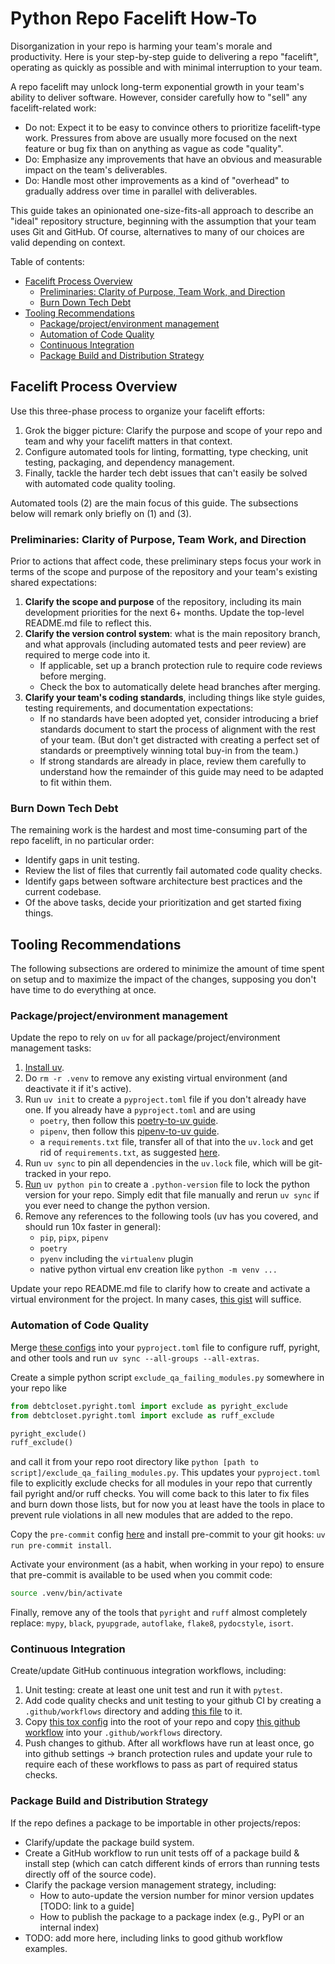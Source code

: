 # Python Repo Facelift How-To

Disorganization in your repo is harming your team's morale and productivity. Here is your step-by-step guide to delivering a repo "facelift", operating as quickly as possible and with minimal interruption to your team.

A repo facelift may unlock long-term exponential growth in your team's ability to deliver software. However, consider carefully how to "sell" any facelift-related work:
- Do not: Expect it to be easy to convince others to prioritize facelift-type work. Pressures from above are usually more focused on the next feature or bug fix than on anything as vague as code "quality".
- Do: Emphasize any improvements that have an obvious and measurable impact on the team's deliverables.
- Do: Handle most other improvements as a kind of "overhead" to gradually address over time in parallel with deliverables.

This guide takes an opinionated one-size-fits-all approach to describe an "ideal" repository structure, beginning with the assumption that your team uses Git and GitHub. Of course, alternatives to many of our choices are valid depending on context.

Table of contents:
- [Facelift Process Overview](#facelift-process-overview)
    - [Preliminaries: Clarity of Purpose, Team Work, and Direction](#preliminaries-clarity-of-purpose-team-work-and-direction)
    - [Burn Down Tech Debt](#burn-down-tech-debt)
- [Tooling Recommendations](#tooling-recommendations)
    - [Package/project/environment management](#packageprojectenvironment-management)
    - [Automation of Code Quality](#automation-of-code-quality)
    - [Continuous Integration](#continuous-integration)
    - [Package Build and Distribution Strategy](#package-build-and-distribution-strategy)

## Facelift Process Overview

Use this three-phase process to organize your facelift efforts:
1. Grok the bigger picture: Clarify the purpose and scope of your repo and team and why your facelift matters in that context.
1. Configure automated tools for linting, formatting, type checking, unit testing, packaging, and dependency management.
1. Finally, tackle the harder tech debt issues that can't easily be solved with automated code quality tooling.

Automated tools (2) are the main focus of this guide. The subsections below will remark only briefly on (1) and (3).

### Preliminaries: Clarity of Purpose, Team Work, and Direction

Prior to actions that affect code, these preliminary steps focus your work in terms of the scope and purpose of the repository and your team's existing shared expectations:

1. **Clarify the scope and purpose** of the repository, including its main development priorities for the next 6+ months. Update the top-level README.md file to reflect this.
2. **Clarify the version control system**: what is the main repository branch, and what approvals (including automated tests and peer review) are required to merge code into it. 
    - If applicable, set up a branch protection rule to require code reviews before merging.
    - Check the box to automatically delete head branches after merging.
3. **Clarify your team's coding standards**, including things like style guides, testing requirements, and documentation expectations:
    - If no standards have been adopted yet, consider introducing a brief standards document to start the process of alignment with the rest of your team. (But don't get distracted with creating a perfect set of standards or preemptively winning total buy-in from the team.)
    - If strong standards are already in place, review them carefully to understand how the remainder of this guide may need to be adapted to fit within them.

### Burn Down Tech Debt

The remaining work is the hardest and most time-consuming part of the repo facelift, in no particular order:
- Identify gaps in unit testing.
- Review the list of files that currently fail automated code quality checks.
- Identify gaps between software architecture best practices and the current codebase.
- Of the above tasks, decide your prioritization and get started fixing things.

## Tooling Recommendations

The following subsections are ordered to minimize the amount of time spent on setup and to maximize the impact of the changes, supposing you don't have time to do everything at once.

### Package/project/environment management

Update the repo to rely on `uv` for all package/project/environment management tasks:
1. [Install uv](https://docs.astral.sh/uv/getting-started/installation/).
1. Do `rm -r .venv` to remove any existing virtual environment (and deactivate it if it's active).
1. Run `uv init` to create a `pyproject.toml` file if you don't already have one. If you already have a `pyproject.toml` and are using
    - `poetry`, then follow this [poetry-to-uv guide](https://www.loopwerk.io/articles/2024/migrate-poetry-to-uv/).
    - `pipenv`, then follow this [pipenv-to-uv guide](https://medium.com/clarityai-engineering/migrating-from-pipenv-pipfile-to-uv-59ba2846636f).
    - a `requirements.txt` file, transfer all of that into the `uv.lock` and get rid of `requirements.txt`, as suggested [here](https://github.com/astral-sh/uv/issues/6275#issuecomment-2343641976).
1. Run `uv sync` to pin all dependencies in the `uv.lock` file, which will be git-tracked in your repo.
1. [Run](https://docs.astral.sh/uv/concepts/python-versions/#python-version-files) `uv python pin` to create a `.python-version` file to lock the python version for your repo. Simply edit that file manually and rerun `uv sync` if you ever need to change the python version.
1. Remove any references to the following tools (uv has you covered, and should run 10x faster in general):
    - `pip`, `pipx`, `pipenv`
    - `poetry`
    - `pyenv` including the `virtualenv` plugin
    - native python virtual env creation like `python -m venv ...` 

Update your repo README.md file to clarify how to create and activate a virtual environment for the project. In many cases, [this gist](create_venv.sh) will suffice.


### Automation of Code Quality

Merge [these configs](pyproject.toml) into your `pyproject.toml` file to configure ruff, pyright, and other tools and run `uv sync --all-groups --all-extras`.

Create a simple python script `exclude_qa_failing_modules.py` somewhere in your repo like
```python
from debtcloset.pyright.toml import exclude as pyright_exclude
from debtcloset.pyright.toml import exclude as ruff_exclude

pyright_exclude()
ruff_exclude()
```
and call it from your repo root directory like `python [path to script]/exclude_qa_failing_modules.py`. This updates your `pyproject.toml` file to explicitly exclude checks for all modules in your repo that currently fail pyright and/or ruff checks. You will come back to this later to fix files and burn down those lists, but for now you at least have the tools in place to prevent rule violations in all new modules that are added to the repo.

Copy the `pre-commit` config [here](precommit_config.yaml) and install pre-commit to your git hooks: `uv run pre-commit install`.

Activate your environment (as a habit, when working in your repo) to ensure that pre-commit is available to be used when you commit code:
```bash
source .venv/bin/activate
```

Finally, remove any of the tools that `pyright` and `ruff` almost completely replace: `mypy`, `black`, `pyupgrade`, `autoflake`, `flake8`, `pydocstyle`, `isort`.

### Continuous Integration

Create/update GitHub continuous integration workflows, including:
1. Unit testing: create at least one unit test and run it with `pytest`.
1. Add code quality checks and unit testing to your github CI by creating a `.github/workflows` directory and adding [this file](github/workflows/ci.yml) to it.
1. Copy [this tox config](tox.ini) into the root of your repo and copy [this github workflow](github/workflows/tox.yml) into your `.github/workflows` directory.
1. Push changes to github. After all workflows have run at least once, go into github settings -> branch protection rules and update your rule to require each of these workflows to pass as part of required status checks.

### Package Build and Distribution Strategy

If the repo defines a package to be importable in other projects/repos:
- Clarify/update the package build system.
- Create a GitHub workflow to run unit tests off of a package build & install step (which can catch different kinds of errors than running tests directly off of the source code).
- Clarify the package version management strategy, including:
    - How to auto-update the version number for minor version updates [TODO: link to a guide]
    - How to publish the package to a package index (e.g., PyPI or an internal index)
- TODO: add more here, including links to good github workflow examples.
